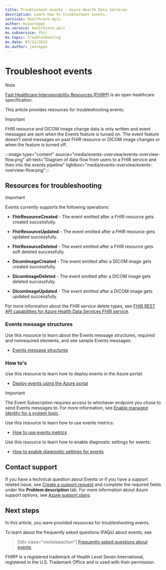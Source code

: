 ```yaml
---
title: Troubleshoot events - Azure Health Data Services
description: Learn how to troubleshoot events.
services: healthcare-apis
author: msjasteppe
ms.service: healthcare-apis
ms.subservice: fhir
ms.topic: troubleshooting
ms.date: 07/12/2023
ms.author: jasteppe
---
```

# Troubleshoot events

> [!NOTE]
> [Fast Healthcare Interoperability Resources (FHIR&#174;)](https://www.hl7.org/fhir/) is an open healthcare specification.

This article provides resources for troubleshooting events.

> [!IMPORTANT]
> FHIR resource and DICOM image change data is only written and event messages are sent when the Events feature is turned on. The event feature doesn't send messages on past FHIR resource or DICOM image changes or when the feature is turned off.

:::image type="content" source="media/events-overview/events-overview-flow.png" alt-text="Diagram of data flow from users to a FHIR service and then into the events pipeline" lightbox="media/events-overview/events-overview-flow.png":::

## Resources for troubleshooting

> [!IMPORTANT]
> Events currently supports the following operations:
>
> * **FhirResourceCreated** - The event emitted after a FHIR resource gets created successfully.
>
> * **FhirResourceUpdated** - The event emitted after a FHIR resource gets updated successfully.
>
> * **FhirResourceDeleted** - The event emitted after a FHIR resource gets soft deleted successfully. 
>
> * **DicomImageCreated** - The event emitted after a DICOM image gets created successfully.
> 
> * **DicomImageDeleted** - The event emitted after a DICOM image gets deleted successfully.
> 
> * **DicomImageUpdated** - The event emitted after a DICOM image gets updated successfully.
> 
> For more information about the FHIR service delete types, see [FHIR REST API capabilities for Azure Health Data Services FHIR service](../../healthcare-apis/fhir/fhir-rest-api-capabilities.md).

### Events message structures

Use this resource to learn about the Events message structures, required and nonrequired elements, and see sample Events messages: 
* [Events message structures](events-message-structure.md)

### How to's

Use this resource to learn how to deploy events in the Azure portal: 
* [Deploy events using the Azure portal](events-deploy-portal.md)

> [!IMPORTANT]
> The Event Subscription requires access to whichever endpoint you chose to send Events messages to. For more information, see [Enable managed identity for a system topic](../../event-grid/enable-identity-system-topics.md).

Use this resource to learn how to use events metrics: 
* [How to use events metrics](events-display-metrics.md)

Use this resource to learn how to enable diagnostic settings for events: 
* [How to enable diagnostic settings for events](events-export-logs-metrics.md)

## Contact support

If you have a technical question about Events or if you have a support related issue, see [Create a support request](https://portal.azure.com/#blade/Microsoft_Azure_Support/HelpAndSupportBlade/overview) and complete the required fields under the **Problem description** tab. For more information about Azure support options, see [Azure support plans](https://azure.microsoft.com/support/options/#support-plans). 

## Next steps
In this article, you were provided resources for troubleshooting events.

To learn about the frequently asked questions (FAQs) about events, see

> [!div class="nextstepaction"]
> [Frequently asked questions about events](events-faqs.md)

FHIR&#174; is a registered trademark of Health Level Seven International, registered in the U.S. Trademark Office and is used with their permission.
